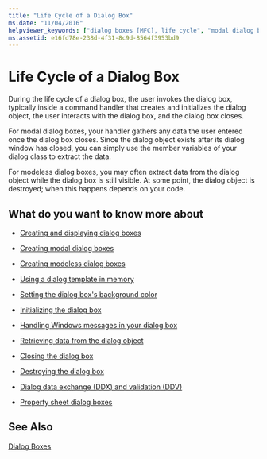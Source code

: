 ```yaml
---
title: "Life Cycle of a Dialog Box"
ms.date: "11/04/2016"
helpviewer_keywords: ["dialog boxes [MFC], life cycle", "modal dialog boxes [MFC], life cycle", "modeless dialog boxes [MFC], life cycle", "MFC dialog boxes [MFC], life cycle", "life cycle of dialog boxes [MFC]"]
ms.assetid: e16fd78e-238d-4f31-8c9d-8564f3953bd9
---
```

# Life Cycle of a Dialog Box

During the life cycle of a dialog box, the user invokes the dialog box, typically inside a command handler that creates and initializes the dialog object, the user interacts with the dialog box, and the dialog box closes.

For modal dialog boxes, your handler gathers any data the user entered once the dialog box closes. Since the dialog object exists after its dialog window has closed, you can simply use the member variables of your dialog class to extract the data.

For modeless dialog boxes, you may often extract data from the dialog object while the dialog box is still visible. At some point, the dialog object is destroyed; when this happens depends on your code.

## What do you want to know more about

- [Creating and displaying dialog boxes](../mfc/creating-and-displaying-dialog-boxes.md)

- [Creating modal dialog boxes](../mfc/creating-modal-dialog-boxes.md)

- [Creating modeless dialog boxes](../mfc/creating-modeless-dialog-boxes.md)

- [Using a dialog template in memory](../mfc/using-a-dialog-template-in-memory.md)

- [Setting the dialog box's background color](../mfc/setting-the-dialog-boxs-background-color.md)

- [Initializing the dialog box](../mfc/initializing-the-dialog-box.md)

- [Handling Windows messages in your dialog box](../mfc/handling-windows-messages-in-your-dialog-box.md)

- [Retrieving data from the dialog object](../mfc/retrieving-data-from-the-dialog-object.md)

- [Closing the dialog box](../mfc/closing-the-dialog-box.md)

- [Destroying the dialog box](../mfc/destroying-the-dialog-box.md)

- [Dialog data exchange (DDX) and validation (DDV)](../mfc/dialog-data-exchange-and-validation.md)

- [Property sheet dialog boxes](../mfc/property-sheets-and-property-pages-mfc.md)

## See Also

[Dialog Boxes](../mfc/dialog-boxes.md)

